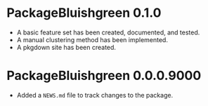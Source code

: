 # PackageBluishgreen 0.1.0

- A basic feature set has been created, documented, and tested.
- A manual clustering method has been implemented.
- A pkgdown site has been created.

# PackageBluishgreen 0.0.0.9000

- Added a `NEWS.md` file to track changes to the package.
